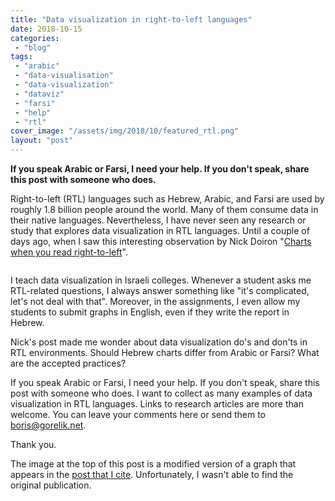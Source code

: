```yaml
---
title: "Data visualization in right-to-left languages"
date: 2018-10-15
categories: 
 - "blog"
tags: 
 - "arabic"
 - "data-visualisation"
 - "data-visualization"
 - "dataviz"
 - "farsi"
 - "help"
 - "rtl"
cover_image: "/assets/img/2018/10/featured_rtl.png"
layout: "post"
---
```


<!-- wp:paragraph -->
**If you speak Arabic or Farsi, I need your help. If you don't speak, share this post with someone who does.**


<!-- /wp:paragraph -->

<!-- wp:paragraph -->
Right-to-left (RTL) languages such as Hebrew, Arabic, and Farsi are used by roughly 1.8 billion people around the world. Many of them consume data in their native languages. Nevertheless, I have never seen any research or study that explores data visualization in RTL languages. Until a couple of days ago, when I saw this interesting observation by Nick Doiron "[Charts when you read right-to-left](https://medium.com/@mapmeld/charts-when-you-read-right-to-left-614f0a2cf54d)".


<!-- /wp:paragraph -->

<!-- wp:image {"align":"center","id":3234,"sizeSlug":"medium","className":"is-style-default"} -->
<div class="wp-block-image is-style-default"><figure class="aligncenter size-medium"><img src="/assets/img/2020/05/screen-shot-2020-05-11-at-7.50.29.png" alt="" class="wp-image-3234"></figure></div>


<!-- /wp:image -->

<!-- wp:paragraph -->
I teach data visualization in Israeli colleges. Whenever a student asks me RTL-related questions, I always answer something like "it's complicated, let's not deal with that". Moreover, in the assignments, I even allow my students to submit graphs in English, even if they write the report in Hebrew.


<!-- /wp:paragraph -->

<!-- wp:paragraph -->
Nick's post made me wonder about data visualization do's and don'ts in RTL environments. Should Hebrew charts differ from Arabic or Farsi? What are the accepted practices?


<!-- /wp:paragraph -->

<!-- wp:paragraph {"className":"p1"} -->
If you speak Arabic or Farsi, I need your help. If you don't speak, share this post with someone who does. I want to collect as many examples of data visualization in RTL languages. Links to research articles are more than welcome. You can leave your comments here or send them to boris@gorelik.net.


<!-- /wp:paragraph -->

<!-- wp:paragraph {"className":"p1"} -->
Thank you.


<!-- /wp:paragraph -->

<!-- wp:paragraph -->
The image at the top of this post is a modified version of a graph that appears in the [post that I cite](https://medium.com/@mapmeld/charts-when-you-read-right-to-left-614f0a2cf54d). Unfortunately, I wasn't able to find the original publication.


<!-- /wp:paragraph -->
